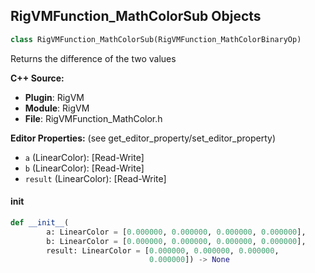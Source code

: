 ## RigVMFunction_MathColorSub Objects

```python
class RigVMFunction_MathColorSub(RigVMFunction_MathColorBinaryOp)
```

Returns the difference of the two values

**C++ Source:**

- **Plugin**: RigVM
- **Module**: RigVM
- **File**: RigVMFunction_MathColor.h

**Editor Properties:** (see get_editor_property/set_editor_property)

- ``a`` (LinearColor):  [Read-Write]
- ``b`` (LinearColor):  [Read-Write]
- ``result`` (LinearColor):  [Read-Write]

<a id="unreal.RigVMFunction_MathColorSub.__init__"></a>

#### __init__

```python
def __init__(
        a: LinearColor = [0.000000, 0.000000, 0.000000, 0.000000],
        b: LinearColor = [0.000000, 0.000000, 0.000000, 0.000000],
        result: LinearColor = [0.000000, 0.000000, 0.000000,
                               0.000000]) -> None
```

<a id="unreal.RigUnit_MathColorSub"></a>